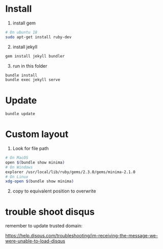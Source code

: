 
# Install

1. install gem
```bash
# On ubuntu 18
sudo apt-get install ruby-dev
``` 
2. install jekyll
```bash
gem install jekyll bundler
```
3. run in this folder
```bash
bundle install
bundle exec jekyll serve
```

# Update
```bash
bundle update
```
# Custom layout

1. Look for file path
```bash
# On MacOS
open $(bundle show minima)
# On Windows
explorer /usr/local/lib/ruby/gems/2.3.0/gems/minima-2.1.0
# On Linux
xdg-open $(bundle show minima)

```

2. copy to equivalent position to overwrite

# trouble shoot disqus

remember to update trusted domain:

https://help.disqus.com/troubleshooting/im-receiving-the-message-we-were-unable-to-load-disqus